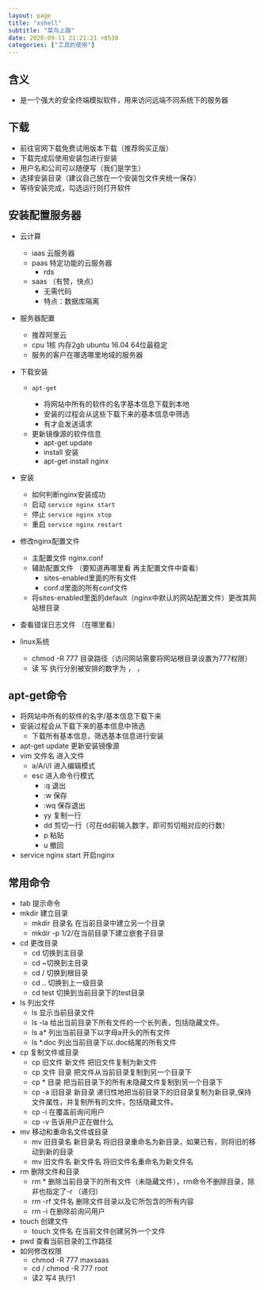 ```yaml
---
layout: page
title: "xshell"
subtitle: "菜鸟上路"
date: 2020-09-11 21:21:21 +0530
categories: ["工具的使用"]
---
```


## 含义

- 是一个强大的安全终端模拟软件，用来访问远端不同系统下的服务器

## 下载

- 前往官网下载免费试用版本下载（推荐购买正版）
- 下载完成后使用安装包进行安装
- 用户名和公司可以随便写（我们是学生）
- 选择安装目录（建议自己放在一个安装包文件夹统一保存）
- 等待安装完成，勾选运行则打开软件

## 安装配置服务器

- 云计算
	- iaas 云服务器
	- paas 特定功能的云服务器
		- rds
	- saas （有赞，快点）
		- 无需代码 
		- 特点：数据库隔离 

- 服务器配置 
    - 推荐阿里云
    - cpu 1核 内存2gb ubuntu 16.04 64位最稳定
    - 服务的客户在哪选哪里地域的服务器

- 下载安装
    -     apt-get
        - 将网站中所有的软件的名字基本信息下载到本地
        - 安装的过程会从这些下载下来的基本信息中筛选
        - 有才会发送请求
    - 更新镜像源的软件信息
        - apt-get update
	 	- install 安装	
        - apt-get install nginx
- 安装 
	- 如何判断nginx安装成功
	- 启动 `service nginx start`
	- 停止 `service nginx stop`
	- 重启 `service nginx restart`
- 修改nginx配置文件
	- 主配置文件 nginx.conf
	- 辅助配置文件 （要知道再哪里看 再主配置文件中查看）
		- sites-enabled里面的所有文件
		- conf.d里面的所有conf文件
	- 将sites-enabled里面的default（nginx中默认的网站配置文件）更改其网站根目录
- 查看错误日志文件 （在哪里看）
- linux系统
    - chmod -R 777 目录路径（访问网站需要将网站根目录设置为777权限）
	- 读 写 执行分别被安排的数字为 ， ，

## apt-get命令

- 将网站中所有的软件的名字/基本信息下载下来
- 安装过程会从下载下来的基本信息中筛选
    - 下载所有基本信息，筛选基本信息进行安装
- apt-get update 更新安装镜像源
- vim 文件名        进入文件
    - a/A/i/I   进入编辑模式
    - esc       进入命令行模式
        - :q    退出
        - :w    保存
        - :wq   保存退出
        - yy    复制一行
        - dd    剪切一行（可在dd前输入数字，即可剪切相对应的行数）
        - p     粘贴
        - u     撤回
- service nginx start 开启nginx

## 常用命令

- tab 提示命令
- mkdir 建立目录
    - mkdir 目录名 在当前目录中建立另一个目录
    - mkdir -p 1/2/在当前目录下建立嵌套子目录
- cd 更改目录
    - cd 切换到主目录
    - cd ~切换到主目录
    - cd / 切换到根目录
    - cd ..  切换到上一级目录
    - cd test 切换到当前目录下的test目录
- ls 列出文件
    - ls 显示当前目录文件
    - ls -la 给出当前目录下所有文件的一个长列表，包括隐藏文件。
    - ls  a*  列出当前目录下以字母a开头的所有文件
    - ls  *.doc  列出当前目录下以.doc结尾的所有文件
- cp 复制文件或目录
    - cp 旧文件 新文件 把旧文件复制为新文件
    - cp 文件 目录 把文件从当前目录复制到另一个目录下
    - cp * 目录 把当前目录下的所有未隐藏文件复制到另一个目录下
    - cp -a 旧目录 新目录 递归性地把当前目录下的旧目录复制为新目录,保持文件属性，并复制所有的文件，包括隐藏文件。
    - cp -i  在覆盖前询问用户
    - cp -v  告诉用户正在做什么
- mv 移动和重命名文件或目录
    - mv 旧目录名 新目录名  将旧目录重命名为新目录，如果已有，则将旧的移动到新的目录
    - mv 旧文件名 新文件名  将旧文件名重命名为新文件名
- rm 删除文件和目录
    - rm *  删除当前目录下的所有文件（未隐藏文件），rm命令不删除目录，除非也指定了-r （递归）
    - rm -rf 文件名  删除文件目录以及它所包含的所有内容
    - rm -i  在删除前询问用户
- touch 创建文件
    - touch 文件名 在当前文件创建另外一个文件
- pwd 查看当前目录的工作路径
- 如何修改权限
	- chmod -R 777 maxsaas
	- cd / chmod -R 777 root
	- 读2 写4 执行1
